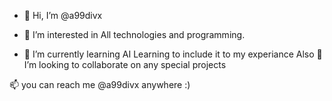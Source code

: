 - 👋 Hi, I’m @a99divx

- 👀 I’m interested in All technologies and programming.
- 🌱 I’m currently learning AI Learning to include it to my experiance
Also 💞️ I’m looking to collaborate on any special projects

📫 you can reach me @a99divx anywhere :)

<!---
a99divx/a99divx is a ✨ special ✨ repository because its `README.md` (this file) appears on your GitHub profile.
You can click the Preview link to take a look at your changes.
--->
